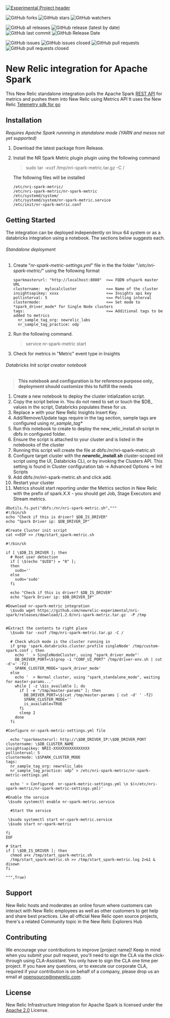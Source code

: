 [![Experimental Project header](https://github.com/newrelic/opensource-website/raw/master/src/images/categories/Experimental.png)](https://opensource.newrelic.com/oss-category/#experimental)

![GitHub forks](https://img.shields.io/github/forks/newrelic-experimental/nri-spark?style=social)
![GitHub stars](https://img.shields.io/github/stars/newrelic-experimental/nri-spark?style=social)
![GitHub watchers](https://img.shields.io/github/watchers/newrelic-experimental/nri-spark?style=social)

![GitHub all releases](https://img.shields.io/github/downloads/newrelic-experimental/nri-spark/total)
![GitHub release (latest by date)](https://img.shields.io/github/v/release/newrelic-experimental/nri-spark)
![GitHub last commit](https://img.shields.io/github/last-commit/newrelic-experimental/nri-spark)
![GitHub Release Date](https://img.shields.io/github/release-date/newrelic-experimental/nri-spark)


![GitHub issues](https://img.shields.io/github/issues/newrelic-experimental/nri-spark)
![GitHub issues closed](https://img.shields.io/github/issues-closed/newrelic-experimental/nri-spark)
![GitHub pull requests](https://img.shields.io/github/issues-pr/newrelic-experimental/nri-spark)
![GitHub pull requests closed](https://img.shields.io/github/issues-pr-closed/newrelic-experimental/nri-spark)


# New Relic integration for Apache Spark 

This New Relic  standalone integration polls the Apache Spark [REST API](https://spark.apache.org/docs/latest/monitoring.html#rest-api) for metrics and pushes them into New Relic  using Metrics API
It uses the New Relic [Telemetry sdk for go](https://github.com/newrelic/newrelic-telemetry-sdk-go)

## Installation

*Requires Apache Spark runnning in standalone mode (YARN and mesos not yet supported)*

1. Download the latest package from Release.
2. Install the NR Spark Metric plugin plugin using the following command 
    > sudo tar -xvzf /tmp/nri-spark-metric.tar.gz -C /

    The following files will be installed 
    ```
    /etc/nri-spark-metric/
    /etc/nri-spark-metric/nr-spark-metric
    /etc/systemd/system/
    /etc/systemd/system/nr-spark-metric.service
    /etc/init/nr-spark-metric.conf
    ```


## Getting Started

The integration can be deployed independently on linux 64 system or as a databricks integration using a notebook. The sections below suggests each.


###### Standalone deployment 

1. Create "*nr-spark-metric-settings.yml*" file in the the folder "*/etc/nri-spark-metric/*"  using the following format
    ```
    sparkmasterurl: "http://localhost:8080"  <== FQDN ofspark master URL
    clustername:  mylocalcluster             <== Name of the cluster
    insightsapikey: xxxx                     <== Insights api key
    pollinterval: 5                          <== Polling interval
    clustermode:                             <== Set mode to *spark_driver_mode* for Single Node clusters
    tags:                                    <== Additional tags to be added to metrics
      nr_sample_tag_org: newrelic_labs
      nr_sample_tag_practice: odp
    ```
2. Run the following command.
    > service nr-spark-metric start

3. Check for metrics in "Metric" event type in Insights




###### Databricks Init script creator notebook

>**This notebook and configuration is for reference purpose only, deployment should customize this to fulfill the needs**


1. Create a new notebook to deploy the cluster intialization script. 
2. Copy the script below in. You do not need to set or touch the $DB_ values in the script, Databricks populates these for us. 
3. Replace **<Add your insights key>>** with your New Relic Insights Insert Key. 
4. Add/Remove/Update tags require in the tag section, sample tags are configured using *nr_sample_tag\** 
5. Run this notebook to create to deploy the new_relic_install.sh script in dbfs in configured folder.
6. Ensure the script is attached to your cluster and is listed in the notebooks of the cluster
7. Running this script will create the file at dbfs:/nr/nri-spark-metric.sh
8. Configure target cluster with the ***newrelic_install.sh*** cluster-scoped init script using the UI, Databricks CLI, or by invoking the Clusters API. This setting is found in Cluster configuration tab -> Advanced Options -> Init Scripts
9. Add dbfs:/nr/nri-spark-metric.sh and click add. 
10. Restart your cluster
11. Metrics should start reporting under the Metrics section in New Relic with the prefix of spark.X.X - you should get Job, Stage Executors and Stream metrics.

```
dbutils.fs.put("dbfs:/nr/nri-spark-metric.sh",""" 
#!/bin/sh
echo "Check if this is driver? $DB_IS_DRIVER"
echo "Spark Driver ip: $DB_DRIVER_IP"

#Create Cluster init script
cat <<EOF >> /tmp/start_spark-metric.sh

#!/bin/sh

if [ \$DB_IS_DRIVER ]; then
  # Root user detection
  if [ \$(echo "$UID") = "0" ];                                      
  then                                                                     
    sudo=''                                                                
  else
    sudo='sudo'                                                        
  fi
  
  echo "Check if this is driver? $DB_IS_DRIVER"
  echo "Spark Driver ip: $DB_DRIVER_IP"

#Download nr-spark-metric integration
  \$sudo wget https://github.com/newrelic-experimental/nri-spark/releases/download/1.2.0/nri-spark-metric.tar.gz  -P /tmp


#Extract the contents to right place
  \$sudo tar -xvzf /tmp/nri-spark-metric.tar.gz -C /
  
  # Check which mode is the cluster running in  
  if grep 'spark.databricks.cluster.profile singleNode' /tmp/custom-spark.conf ; then
    echo '  > SingleNodeCluster, using "spark_driver_mode"'
    DB_DRIVER_PORT=\$(grep -i "CONF_UI_PORT" /tmp/driver-env.sh | cut -d'=' -f2)
    SPARK_CLUSTER_MODE='spark_driver_mode'
  else
    echo '  > Normal cluster, using "spark_standalone_mode", waiting for master-params...'
    while [ -z \$is_available ]; do
      if [ -e "/tmp/master-params" ]; then
        DB_DRIVER_PORT=\$(cat /tmp/master-params | cut -d' ' -f2)
        SPARK_CLUSTER_MODE=''
        is_available=TRUE
      fi
      sleep 2
    done
  fi
  
#Configure nr-spark-metric-settings.yml file 

  echo "sparkmasterurl: http://\$DB_DRIVER_IP:\$DB_DRIVER_PORT
clustername: \$DB_CLUSTER_NAME
insightsapikey: NRII-XXXXXXXXXXXXXXXX	
pollinterval: 5
clustermode: \$SPARK_CLUSTER_MODE
tags:
  nr_sample_tag_org: newrelic_labs
  nr_sample_tag_practice: odp" > /etc/nri-spark-metric/nr-spark-metric-settings.yml

  echo ' > Configured  nr-spark-metric-settings.yml \n $(</etc/nri-spark-metric/nr-spark-metric-settings.yml)'

#Enable the service
 \$sudo systemctl enable nr-spark-metric.service

  #Start the service 
  
 \$sudo systemctl start nr-spark-metric.service
 \$sudo start nr-spark-metric

fi
EOF

# Start 
if [ \$DB_IS_DRIVER ]; then
  chmod a+x /tmp/start_spark-metric.sh
  /tmp/start_spark-metric.sh >> /tmp/start_spark-metric.log 2>&1 & disown
fi

""",True)
```

## Support

New Relic hosts and moderates an online forum where customers can interact with New Relic employees as well as other customers to get help and share best practices. Like all official New Relic open source projects, there's a related Community topic in the New Relic Explorers Hub


## Contributing
We encourage your contributions to improve [project name]! Keep in mind when you submit your pull request, you'll need to sign the CLA via the click-through using CLA-Assistant. You only have to sign the CLA one time per project.
If you have any questions, or to execute our corporate CLA, required if your contribution is on behalf of a company,  please drop us an email at opensource@newrelic.com.

## License
New Relic Infrastructure Integration for Apache Spark is licensed under the [Apache 2.0](http://apache.org/licenses/LICENSE-2.0.txt) License.

